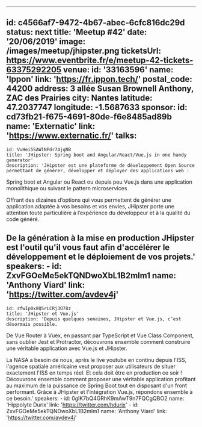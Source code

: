 ---
id: c4566af7-9472-4b67-abec-6cfc816dc29d
status: next
title: 'Meetup #42'
date: '20/06/2019'
image: /images/meetup/jhipster.png
ticketsUrl: https://www.eventbrite.fr/e/meetup-42-tickets-63375292205
venue:
  id: '33163596'
  name: 'Ippon'
  link: 'https://fr.ippon.tech/'
  postal_code: 44200
  address: 3 allée Susan Brownell Anthony, ZAC des Prairies
  city: Nantes
  latitude: 47.2037747
  longitude: -1.5687633
sponsor:
    id: cd73fb21-f675-4691-80de-f6e8485ad89b
    name: 'Externatic'
    link: 'https://www.externatic.fr/'
talks:
  -
    id: VvHei5SAWlNPdr74jqNB
    title: 'JHipster: Spring boot and Angular/React/Vue.js in one handy generator'
    description: 'JHipster est une plateforme de développement Open Source permettant de générer, développer et déployer des applications web :
Spring boot et Angular ou React ou depuis peu Vue.js dans une application monolithique ou suivant le pattern microservices

Offrant des dizaines d’options qui vous permettent de générer une application adaptée à vos besoins et vos envies, JHipster porte une attention toute particulière à l’expérience du développeur et à la qualité du code généré.

De la génération à la mise en production JHipster est l&#x27;outil qu&#x27;il vous faut afin d&#x27;accélérer le développement et le déploiement de vos projets.'
    speakers:
      -
          id: ZxvFGOeMe5ekTQNDwoXbL1B2mlm1
          name: 'Anthony Viard'
          link: 'https://twitter.com/avdev4j'
  -
    id: rfwIp0x8Q5rLCRj3O78z
    title: 'JHipster et Vue.js'
    description: 'Depuis quelques semaines, JHipster et Vue.js, c’est désormais possible. 
De Vue Router à Vuex, en passant par TypeScript et Vue Class Component, sans oublier Jest et Protractor, découvrons ensemble comment construire une véritable application avec Vue.js et JHipster.

La NASA a besoin de nous, après le live youtube en continu depuis l&#x27;ISS, l&#x27;agence spatiale américaine veut proposer aux utilisateurs de situer exactement l&#x27;ISS en temps réel. Et cela doit être en production ce soir ! Découvrons ensemble comment proposer une véritable application profitant au maximum de la puissance de Spring Boot tout en disposant d&#x27;un front performant. Grâce à JHipster et l&#x27;intégration Vue.js, répondons ensemble à ce besoin.'
    speakers:
      -
          id: 0glK7bQ4GRhK9mAwT9n7FQCgQBO2
          name: 'Hippolyte Durix'
          link: 'https://twitter.com/hdurix'
      -
          id: ZxvFGOeMe5ekTQNDwoXbL1B2mlm1
          name: 'Anthony Viard'
          link: 'https://twitter.com/avdev4j'
